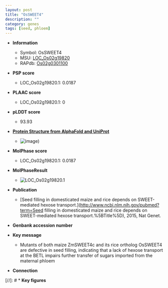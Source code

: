 ```yaml
---
layout: post
title: "OsSWEET4"
description: ""
category: genes
tags: [seed, phloem]
---
```


* **Information**  
    + Symbol: OsSWEET4  
    + MSU: [LOC_Os02g19820](http://rice.plantbiology.msu.edu/cgi-bin/ORF_infopage.cgi?orf=LOC_Os02g19820)  
    + RAPdb: [Os02g0301100](http://rapdb.dna.affrc.go.jp/viewer/gbrowse_details/irgsp1?name=Os02g0301100)  

* **PSP score**  
    + LOC_Os02g19820.1: 0.0187 

* **PLAAC score**  
    + LOC_Os02g19820.1: 0 

* **pLDDT score**
    + 93.93

* **[Protein Structure from AlphaFold and UniProt](https://www.uniprot.org/uniprotkb/Q6K4V2/entry#structure)**
    + ![image](https://ricepsp.github.io/images/Q6/AF-Q6K4V2-F1.png))

* **MolPhase score**
    + LOC_Os02g19820.1: 0.0187

* **MolPhaseResult**
    + ![LOC_Os02g19820.1](https://ricepsp.github.io/pictures/LOC_Os02g/LOC_Os02g19820.1.png)

* **Publication**  
    + [Seed filling in domesticated maize and rice depends on SWEET-mediated hexose transport.](http://www.ncbi.nlm.nih.gov/pubmed?term=Seed filling in domesticated maize and rice depends on SWEET-mediated hexose transport.%5BTitle%5D), 2015, Nat Genet.

* **Genbank accession number**  

* **Key message**  
    + Mutants of both maize ZmSWEET4c and its rice ortholog OsSWEET4 are defective in seed filling, indicating that a lack of hexose transport at the BETL impairs further transfer of sugars imported from the maternal phloem

* **Connection**  

[//]: # * **Key figures**  


